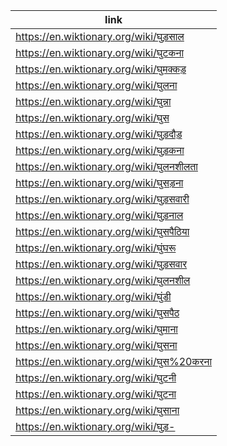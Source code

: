 |link|
|----|
|https://en.wiktionary.org/wiki/घुड़साल|
|https://en.wiktionary.org/wiki/घुटकना|
|https://en.wiktionary.org/wiki/घुमक्कड़|
|https://en.wiktionary.org/wiki/घुलना|
|https://en.wiktionary.org/wiki/घुन्ना|
|https://en.wiktionary.org/wiki/घुस|
|https://en.wiktionary.org/wiki/घुड़दौड़|
|https://en.wiktionary.org/wiki/घुड़कना|
|https://en.wiktionary.org/wiki/घुलनशीलता|
|https://en.wiktionary.org/wiki/घुसड़ना|
|https://en.wiktionary.org/wiki/घुड़सवारी|
|https://en.wiktionary.org/wiki/घुड़नाल|
|https://en.wiktionary.org/wiki/घुसपैठिया|
|https://en.wiktionary.org/wiki/घुंघरू|
|https://en.wiktionary.org/wiki/घुड़सवार|
|https://en.wiktionary.org/wiki/घुलनशील|
|https://en.wiktionary.org/wiki/घुंडी|
|https://en.wiktionary.org/wiki/घुसपैठ|
|https://en.wiktionary.org/wiki/घुमाना|
|https://en.wiktionary.org/wiki/घुसना|
|https://en.wiktionary.org/wiki/घुस%20करना|
|https://en.wiktionary.org/wiki/घुटनी|
|https://en.wiktionary.org/wiki/घुटना|
|https://en.wiktionary.org/wiki/घुसाना|
|https://en.wiktionary.org/wiki/घुड़-|
